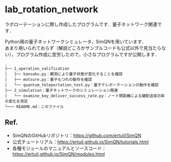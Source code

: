 # lab_rotation_network
ラボローテーションに際し作成したプログラムです．量子ネットワーク関連です．

Python用の量子ネットワークシミュレータ，SimQNを用いています．  
あまり用いられておらず（解説どころかサンプルコードも公式以外で見当たらない），プログラム作成に苦労したので，小さなプログラムですが公開します．

```
.
├── 1_operation_valification
│   ├── kansoku.py：観測により量子状態が変化することを確認
│   ├── motsure.py：量子もつれの動作を確認
│   └── quantum_teleportation_test.py：量子テレポーテーションの動作を確認
├── 2_simulation：量子ネットワークのシミュレーション関連
│   └── examine_key_deliver_success_rate.py：ノード間距離による鍵配送成功率の変化を測定
└─── README.md：このファイル 
```

## Ref.
- SimQNのGitHubリポジトリ：https://github.com/ertuil/SimQN
- 公式チュートリアル：https://ertuil.github.io/SimQN/tutorials.html
- 各種モジュールのマニュアルとソースコード：https://ertuil.github.io/SimQN/modules.html

